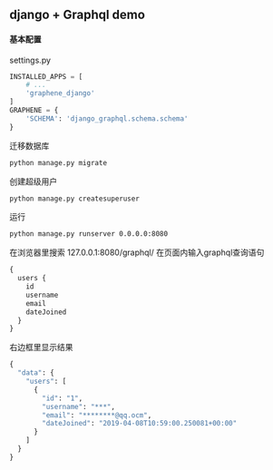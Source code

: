 django + Graphql demo
---
#### 基本配置

settings.py
```python
INSTALLED_APPS = [
    # ...
    'graphene_django'
]
GRAPHENE = {
    'SCHEMA': 'django_graphql.schema.schema'
}
```
迁移数据库
```bash
python manage.py migrate
```
创建超级用户
```bash
python manage.py createsuperuser
```
运行
```bash
python manage.py runserver 0.0.0.0:8080
```
在浏览器里搜索 127.0.0.1:8080/graphql/
在页面内输入graphql查询语句
```graphql
{
  users {
    id
    username
    email
    dateJoined
  }
}
```
右边框里显示结果
```graphql
{
  "data": {
    "users": [
      {
        "id": "1",
        "username": "***",
        "email": "********@qq.ocm",
        "dateJoined": "2019-04-08T10:59:00.250081+00:00"
      }
    ]
  }
}
```